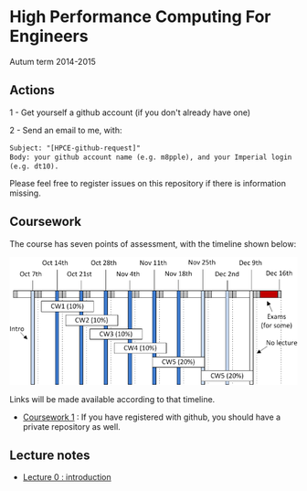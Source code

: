High Performance Computing For Engineers
========================================

Autum term 2014-2015

Actions
-------

1 - Get yourself a github account (if you don't already have one)

2 - Send an email to me, with:

    Subject: "[HPCE-github-request]"
    Body: your github account name (e.g. m8pple), and your Imperial login (e.g. dt10).

Please feel free to register issues on this repository if there is
information missing.

Coursework
----------

The course has seven points of assessment, with the timeline
shown below:

![Timeline](timetable.png)

Links will be made available according to that timeline.

- [Coursework 1](https://github.com/HPCE/hpce-2016-cw1) : If you have registered with github, you should have a private repository as well.

Lecture notes
-------------

- [Lecture 0 : introduction](slides/hpce-lec0-introduction.pdf)

